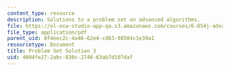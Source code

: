 ```yaml
---
content_type: resource
description: Solutions to a problem set on advanced algorithms.
file: https://ol-ocw-studio-app-qa.s3.amazonaws.com/courses/6-854j-advanced-algorithms-fall-2008/4004fe272abc830c274663ab7d107daf_solution3.pdf
file_type: application/pdf
parent_uid: 8f4eec2c-4a46-62e4-cd63-98504c1e39a1
resourcetype: Document
title: Problem Set Solution 3
uid: 4004fe27-2abc-830c-2746-63ab7d107daf
---
```

